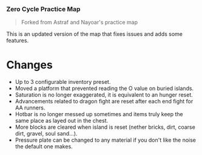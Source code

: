 ### Zero Cycle Practice Map

> Forked from Astraf and Nayoar's practice map

This is an updated version of the map that fixes issues and adds some features.

# Changes

- Up to 3 configurable inventory preset.
- Moved a platform that prevented reading the O value on buried islands.
- Saturation is no longer exaggerated, it is equivalent to an hunger reset.
- Advancements related to dragon fight are reset after each end fight for AA runners.
- Hotbar is no longer messed up sometimes and items truly keep the same place as layed out in the chest.
- More blocks are cleared when island is reset (nether bricks, dirt, coarse dirt, gravel, soul sand...).
- Pressure plate can be changed to any material if you don't like the noise the default one makes.